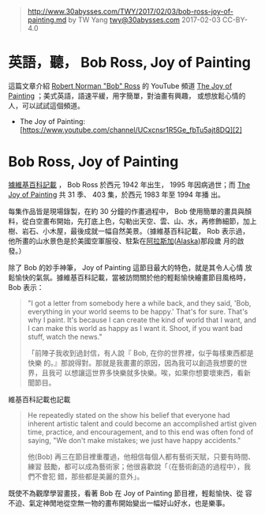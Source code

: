 ﻿> http://www.30abysses.com/TWY/2017/02/03/bob-ross-joy-of-painting.md
> by TW Yang <twy@30abysses.com> 2017-02-03 CC-BY-4.0

# 英語，聽， Bob Ross, Joy of Painting

這篇文章介紹 [Robert Norman "Bob" Ross][1]  的 YouTube  頻道
[The Joy of Painting][2]  ；美式英語，語速平緩，用字簡單，對油畫有興趣，
或想放鬆心情的人，可以試試這個頻道。

* The Joy of Painting: [https://www.youtube.com/channel/UCxcnsr1R5Ge_fbTu5ajt8DQ][2]

[1]: https://en.wikipedia.org/wiki/Bob_Ross
[2]: https://www.youtube.com/channel/UCxcnsr1R5Ge_fbTu5ajt8DQ



# Bob Ross, Joy of Painting

[據維基百科記載][1] ， Bob Ross 於西元 1942 年出生， 1995 年因病過世；而
[The Joy of Painting][3]  共 31 季、 403  集，於西元 1983 年至 1994 年播
出。

[3]: https://en.wikipedia.org/wiki/The_Joy_of_Painting

每集作品皆是現場錄製，在約 30 分鐘的作畫過程中， Bob  使用簡單的畫具與顏
料，從白空畫布開始，先打底上色，勾勒出天空、雲、山、水，再修飾細節，加上
樹、岩石、小木屋，最後成就一幅自然美景。（據維基百科記載， Rob  表示過，
他所畫的山水景色是於美國空軍服役、駐紮在[阿拉斯加][4]([Alaska][5])那段歲
月的啟發。）

[4]: https://zh.wikipedia.org/zh-tw/%E9%98%BF%E6%8B%89%E6%96%AF%E5%8A%A0%E5%B7%9E
[5]: https://en.wikipedia.org/wiki/Alaska

除了 Bob  的妙手神筆， Joy of Painting  這節目最大的特色，就是其令人心情
放鬆愉快的氣氛。據維基百科記載，當被訪問關於他的輕鬆愉快繪畫節目風格時，
Bob 表示：

> "I got a letter from somebody here a while back, and they said, 'Bob,
> everything in your world seems to be happy.' That's for sure. That's
> why I paint. It's because I can create the kind of world that I want,
> and I can make this world as happy as I want it. Shoot, if you want
> bad stuff, watch the news."
>
> 「前陣子我收到過封信，有人說『 Bob, 在你的世界裡，似乎每樣東西都是快樂
> 的。』那說得對。那就是我畫畫的原因，因為我可以創造我想要的世界，且我可
> 以想讓這世界多快樂就多快樂。唉，如果你想要壞東西，看新聞節目。

維基百科記載也記載

> He repeatedly stated on the show his belief that everyone had inherent
> artistic talent and could become an accomplished artist given time,
> practice, and encouragement, and to this end was often fond of saying,
> "We don't make mistakes; we just have happy accidents."
>
> 他(Bob) 再三在節目裡重覆過，他相信每個人都有藝術天賦，只要有時間、練習
> 鼓勵，都可以成為藝術家；他很喜歡說「（在藝術創造的過程中），我們不會犯
> 錯，那些都是美麗的意外」。

既使不為觀摩學習畫技，看著 Bob  在 Joy of Painting  節目裡，輕鬆愉快、從
容不迫、氣定神閒地從空無一物的畫布開始變出一幅好山好水，也是樂事。
